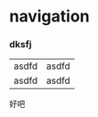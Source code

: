 # navigation
### dksfj
<table>	
<tr>
<td>
asdfd
</td>
<td>
asdfd
</td>
</tr>
<tr>
<td>
asdfd
</td>
<td>
asdfd
</td>
</tr>
</table>

好吧